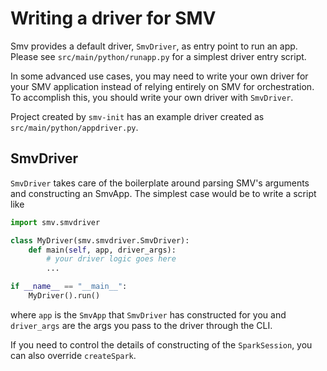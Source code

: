# Writing a driver for SMV

Smv provides a default driver, `SmvDriver`, as entry point to run an app. Please see `src/main/python/runapp.py` for a 
simplest driver entry script. 

In some advanced use cases, you may need to write your own driver for your SMV application instead of relying entirely on SMV for orchestration. To accomplish this, you should write your own driver with `SmvDriver`. 

Project created by `smv-init` has an example driver created as `src/main/python/appdriver.py`.

## SmvDriver

`SmvDriver` takes care of the boilerplate around parsing SMV's arguments and constructing an SmvApp. The simplest case would be to write a script like

```python
import smv.smvdriver

class MyDriver(smv.smvdriver.SmvDriver):
    def main(self, app, driver_args):
        # your driver logic goes here
        ...

if __name__ == "__main__":
    MyDriver().run()
```

where `app` is the `SmvApp` that `SmvDriver` has constructed for you and `driver_args` are the args you pass to the driver through the CLI.

If you need to control the details of constructing of the `SparkSession`, you can also override `createSpark`.
